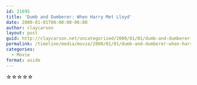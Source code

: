 ```yaml
---
id: 21695
title: 'Dumb and Dumberer: When Harry Met Lloyd'
date: 2000-01-01T00:00:00-06:00
author: claycarson
layout: post
guid: http://claycarson.net/uncategorized/2000/01/01/dumb-and-dumberer-when-harry-met-lloyd/
permalink: /timeline/media/movie/2000/01/01/dumb-and-dumberer-when-harry-met-lloyd/
categories:
  - Movie
format: aside
---
```

<div class="media-details"></div>

<div class="media-creator"></div>

<div class="media-rating">☆☆☆☆☆</div>